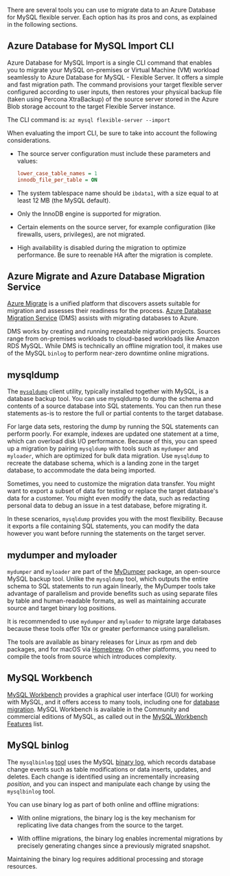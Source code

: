 There are several tools you can use to migrate data to an Azure Database for MySQL flexible server. Each option has its pros and cons, as explained in the following sections.
## Azure Database for MySQL Import CLI

Azure Database for MySQL Import is a single CLI command that enables you to migrate your MySQL on-premises or Virtual Machine (VM) workload seamlessly to Azure Database for MySQL - Flexible Server. It offers a simple and fast migration path. The command provisions your target flexible server configured according to user inputs, then restores your physical backup file (taken using Percona XtraBackup) of the source server stored in the Azure Blob storage account to the target Flexible Server instance.

The CLI command is: `az mysql flexible-server --import`

When evaluating the import CLI, be sure to take into account the following considerations.

- The source server configuration must include these parameters and values:

  ```ini
  lower_case_table_names = 1
  innodb_file_per_table = ON
  ```

- The system tablespace name should be `ibdata1`, with a size equal to at least 12 MB (the MySQL default).

- Only the InnoDB engine is supported for migration.

- Certain elements on the source server, for example configuration (like firewalls, users, privileges), are not migrated.

- High availability is disabled during the migration to optimize performance. Be sure to reenable HA after the migration is complete.

## Azure Migrate and Azure Database Migration Service

[Azure Migrate](https://azure.microsoft.com/products/azure-migrate/) is a unified platform that discovers assets suitable for migration and assesses their readiness for the process. [Azure Database Migration Service](https://azure.microsoft.com/en-us/products/database-migration) (DMS) assists with migrating databases to Azure.

DMS works by creating and running repeatable migration projects. Sources range from on-premises workloads to cloud-based workloads like Amazon RDS MySQL. While DMS is technically an offline migration tool, it makes use of the MySQL `binlog` to perform near-zero downtime online migrations.

## mysqldump

The [`mysqldump`](https://dev.mysql.com/doc/refman/8.0/en/mysqldump.html) client utility, typically installed together with MySQL, is a database backup tool. You can use mysqldump to dump the schema and contents of a source database into SQL statements. You can then run these statements as-is to restore the full or partial contents to the target database.

For large data sets, restoring the dump by running the SQL statements can perform poorly. For example, indexes are updated one statement at a time, which can overload disk I/O performance. Because of this, you can speed up a migration by pairing `mysqldump` with tools such as `mydumper` and `myloader`, which are optimized for bulk data migration. Use `mysqldump` to recreate the database schema, which is a landing zone in the target database, to accommodate the data being imported.

Sometimes, you need to customize the migration data transfer. You might want to export a subset of data for testing or replace the target database's data for a customer. You might even modify the data, such as redacting personal data to debug an issue in a test database, before migrating it.

In these scenarios, `mysqldump` provides you with the most flexibility. Because it exports a file containing SQL statements, you can modify the data however you want before running the statements on the target server.

## mydumper and myloader

`mydumper` and `myloader` are part of the [MyDumper](https://github.com/mydumper/mydumper) package, an open-source MySQL backup tool. Unlike the `mysqldump` tool, which outputs the entire schema to SQL statements to run again linearly, the MyDumper tools take advantage of parallelism and provide benefits such as using separate files by table and human-readable formats, as well as maintaining accurate source and target binary log positions.

It is recommended to use `mydumper` and `myloader` to migrate large databases because these tools offer 10x or greater performance using parallelism.

The tools are available as binary releases for Linux as rpm and deb packages, and for macOS via [Homebrew](https://brew.sh/). On other platforms, you need to compile the tools from source which introduces complexity.

## MySQL Workbench

[MySQL Workbench](https://www.mysql.com/products/workbench/) provides a graphical user interface (GUI) for working with MySQL, and it offers access to many tools, including one for [database migration](https://www.mysql.com/products/workbench/migrate/). MySQL Workbench is available in the Community and commercial editions of MySQL, as called out in the [MySQL Workbench Features](https://www.mysql.com/products/workbench/features.html) list.

## MySQL binlog

The `mysqlbinlog` [tool](https://dev.mysql.com/doc/refman/8.0/en/mysqlbinlog.html) uses the MySQL [binary log](https://dev.mysql.com/doc/refman/8.0/en/binary-log.html), which records database change events such as table modifications or data inserts, updates, and deletes. Each change is identified using an incrementally increasing *position*, and you can inspect and manipulate each change by using the `mysqlbinlog` tool.

You can use binary log as part of both online and offline migrations:

- With online migrations, the binary log is the key mechanism for replicating live data changes from the source to the target.

- With offline migrations, the binary log enables incremental migrations by precisely generating changes since a previously migrated snapshot.

Maintaining the binary log requires additional processing and storage resources.
